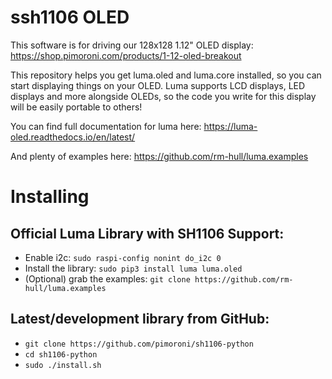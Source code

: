 # ssh1106 OLED

This software is for driving our 128x128 1.12" OLED display: https://shop.pimoroni.com/products/1-12-oled-breakout

This repository helps you get luma.oled and luma.core installed, so you can start displaying things on your OLED. Luma supports LCD displays, LED displays and more alongside OLEDs, so the code you write for this display will be easily portable to others!

You can find full documentation for luma here: https://luma-oled.readthedocs.io/en/latest/

And plenty of examples here: https://github.com/rm-hull/luma.examples

# Installing

## Official Luma Library with SH1106 Support:

* Enable i2c: `sudo raspi-config nonint do_i2c 0`
* Install the library: `sudo pip3 install luma luma.oled`
* (Optional) grab the examples: `git clone https://github.com/rm-hull/luma.examples`

## Latest/development library from GitHub:

* `git clone https://github.com/pimoroni/sh1106-python`
* `cd sh1106-python`
* `sudo ./install.sh`

